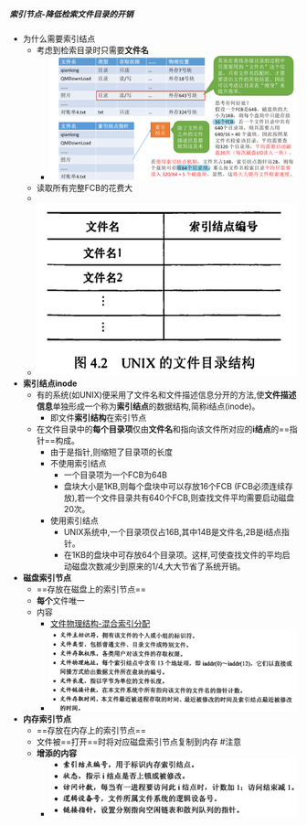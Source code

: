 ##### 索引节点-降低检索文件目录的开销
- 为什么需要索引结点
	- 考虑到检索目录时只需要**文件名**
		- ![](attachments/Pasted%20image%2020221121172643.png)
	- 读取所有完整FCB的花费大
	- 
	- ![](attachments/Pasted%20image%2020221111210009.png)
- **索引结点inode**
	- 有的系统(如UNIX)便采用了文件名和文件描述信息分开的方法,使**文件描述信息**单独形成一个称为**索引结点**的数据结构,简称i结点(inode)。
		- 即文件**索引结构**在索引节点
	- 在文件目录中的**每个目录项**仅由**文件名**和指向该文件所对应的**i结点**的==指针==构成。
		- 由于是指针,则缩短了目录项的长度
		- 不使用索引结点
			- 一个目录项为一个FCB为64B
			- 盘块大小是1KB,则每个盘块中可以存放16个FCB (FCB必须连续存放),若一个文件目录共有640个FCB,则查找文件平均需要启动磁盘20次。
		- 使用索引结点
			- UNIX系统中,一个目录项仅占16B,其中14B是文件名,2B是i结点指针。
			- 在1KB的盘块中可存放64个目录项。这样,可使查找文件的平均启动磁盘次数减少到原来的1/4,大大节省了系统开销。
- **磁盘索引节点**
	- ==存放在磁盘上的索引节点==
	- **每个**文件唯一
	- 内容
		- [文件物理结构-混合索引分配](文件物理结构-混合索引分配.md)
		- ![](attachments/Pasted%20image%2020221111211403.png)
- **内存索引节点**
	- ==存放在内存上的索引节点==
	- 文件被==打开==时将对应磁盘索引节点复制到内存 #注意
	- **增添的内容**
		- ![](attachments/Pasted%20image%2020221111211501.png)